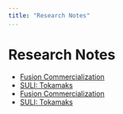 ```yaml
---
title: "Research Notes"
...
```


# Research Notes
- [Fusion Commercialization](research-notes/fusion-com.html)
- [SULI: Tokamaks](research-notes/tokamaks.html)
- [Fusion Commercialization](research-notes/fusion-com.html)
- [SULI: Tokamaks](research-notes/tokamaks.html)
